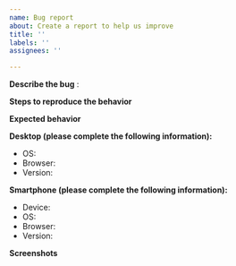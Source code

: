 ```yaml
---
name: Bug report
about: Create a report to help us improve
title: ''
labels: ''
assignees: ''

---
```


**Describe the bug**
:

**Steps to reproduce the behavior**


**Expected behavior**

**Desktop (please complete the following information):**
 - OS:
 - Browser:
 - Version:

**Smartphone (please complete the following information):**
 - Device:
 - OS:
 - Browser: 
 - Version: 
 
**Screenshots**
